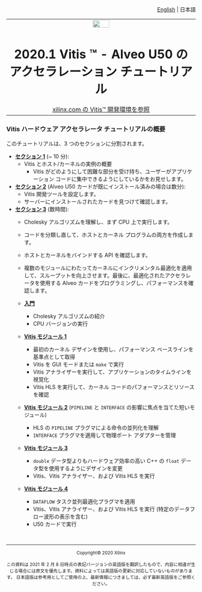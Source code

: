 <p align="right"><a href="../../../README.md">English</a> | <a>日本語</a></p>
<table width="100%">
 <tr width="100%">
    <td align="center"><img src="https://japan.xilinx.com/content/dam/xilinx/imgs/press/media-kits/corporate/xilinx-logo.png" width="30%"/><h1>2020.1 Vitis ™ - Alveo U50 のアクセラレーション チュートリアル</h1><a href="https://japan.xilinx.com/products/design-tools/vitis.html">xilinx.com の Vitis™ 開発環境を参照</a></td>
 </tr>
</table>

### Vitis ハードウェア アクセラレータ チュートリアルの概要

このチュートリアルは、3 つのセクションに分割されます。

* [**セクション 1**](./01-Workflows/README.md) (~ 10 分):
  + Vitis とホスト/カーネルの実例の概要
    * Vitis がどのようにして困難な部分を受け持ち、ユーザーがアプリケーション コードに集中できるようにしているかをお見せします。
* [**セクション 2**](./02-System_Setup/README.md) (Alveo U50 カードが既にインストール済みの場合は数分):
  + Vitis 開発ツールを設定します。
  + サーバーにインストールされたカードを見つけて確認します。
* [**セクション 3**](./03-Algorithm_Acceleration/README.md) (数時間):
  + Cholesky アルゴリズムを理解し、まず CPU 上で実行します。

  + コードを分類し直して、ホストとカーネル プログラムの両方を作成します。

  + ホストとカーネルをバインドする API を確認します。

  + 複数のモジュールにわたってカーネルにインクリメンタル最適化を適用して、スループットを向上させます。最後に、最適化されたアクセラレータを使用する Alveo カードをプログラミングし、パフォーマンスを確認します。

  + [**入門**](./03-Algorithm_Acceleration/docs/cpu_src/README.md)

    * Cholesky アルゴリズムの紹介
    * CPU バージョンの実行

  + [**Vitis モジュール 1**](./03-Algorithm_Acceleration/docs/module1_baseline/README.md)

    * 最初のカーネル デザインを使用し、パフォーマンス ベースラインを基準点として取得
    * Vitis を GUI モードまたは <code>make</code> で実行
    * Vitis アナライザーを実行して、アプリケーションのタイムラインを視覚化
    * Vitis HLS を実行して、カーネル コードのパフォーマンスとリソースを確認

  + [**Vitis モジュール 2**](./03-Algorithm_Acceleration/docs/module2_pipeline/README.md) (<code>PIPELINE</code> と <code>INTERFACE</code> の影響に焦点を当てた短いモジュール)

    * HLS の <code>PIPELINE</code> プラグマによる命令の並列化を理解
    * <code>INTERFACE</code> プラグマを適用して物理ポート アダプターを管理

  + [**Vitis モジュール 3**](./03-Algorithm_Acceleration/docs/module3_datatype/README.md)

    * <code>double</code> データ型よりもハードウェア効率の高い C++ の <code>float</code> データ型を使用するようにデザインを変更
    * Vitis、Vitis アナライザー、および Vitis HLS を実行

  + [**Vitis モジュール 4**](./03-Algorithm_Acceleration/docs/module4_dataflow/README.md)

    * <code>DATAFLOW</code> タスク並列最適化プラグマを適用
    * Vitis、Vitis アナライザー、および Vitis HLS を実行 (特定のデータフロー波形の表示を含む)
    * U50 カードで実行

</br><hr/>

<p align="center"><sup>Copyright&copy; 2020 Xilinx</sup></p>
<p align="center"><sup>この資料は 2021 年 2 月 8 日時点の表記バージョンの英語版を翻訳したもので、内容に相違が生じる場合には原文を優先します。資料によっては英語版の更新に対応していないものがあります。
日本語版は参考用としてご使用の上、最新情報につきましては、必ず最新英語版をご参照ください。</sup></p>
